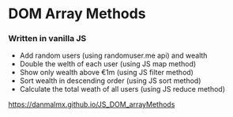 # DOM Array Methods
### Written in vanilla JS

- Add random users (using randomuser.me api) and wealth
- Double the welth of each user (using JS map method)
- Show only wealth above €1m (using JS filter method)
- Sort wealth in descending order (using JS sort method)
- Calculate the total weath of all users (using JS reduce method)

https://danmalmx.github.io/JS_DOM_arrayMethods
